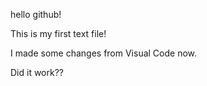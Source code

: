 hello github!

This is my first text file! 

I made some changes from Visual Code now.

Did it work??
